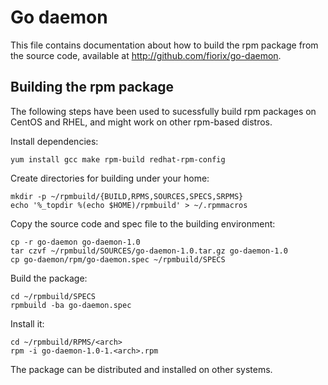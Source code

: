 # Go daemon

This file contains documentation about how to build the rpm package from
the source code, available at http://github.com/fiorix/go-daemon.


## Building the rpm package

The following steps have been used to sucessfully build rpm packages on CentOS
and RHEL, and might work on other rpm-based distros.

Install dependencies:

	yum install gcc make rpm-build redhat-rpm-config

Create directories for building under your home:

	mkdir -p ~/rpmbuild/{BUILD,RPMS,SOURCES,SPECS,SRPMS}
	echo '%_topdir %(echo $HOME)/rpmbuild' > ~/.rpmmacros

Copy the source code and spec file to the building environment:

	cp -r go-daemon go-daemon-1.0
	tar czvf ~/rpmbuild/SOURCES/go-daemon-1.0.tar.gz go-daemon-1.0
	cp go-daemon/rpm/go-daemon.spec ~/rpmbuild/SPECS

Build the package:

	cd ~/rpmbuild/SPECS
	rpmbuild -ba go-daemon.spec

Install it:

	cd ~/rpmbuild/RPMS/<arch>
	rpm -i go-daemon-1.0-1.<arch>.rpm

The package can be distributed and installed on other systems.
